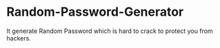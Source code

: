 # Random-Password-Generator
It generate Random Password which is hard to crack to protect you from hackers.
